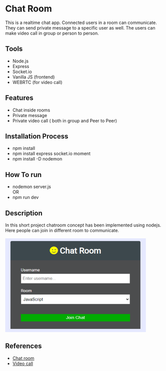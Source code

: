 # Chat Room

This is a realtime chat app. Connected users in a room can communicate. They can send private message to a specific user as well. The users can make video call in group or person to person.

## Tools
- Node.js 
- Express 
- Socket.io 
- Vanilla JS (frontend)
- WEBRTC (for video call)

## Features
- Chat inside rooms
- Private message 
- Private video call ( both in group and Peer to Peer)

## Installation Process

- npm install
- npm install express socket.io moment 
- npm install -D nodemon 

## How To run

- nodemon server.js <br>
OR <br>
- npm run dev <br>

## Description

In this short project chatroom concept has been implemented using nodejs. Here people can join in different room to communicate. 
<br><br>
<img src="https://github.com/tanjina-3ni/Node-JS-Projects/blob/main/Real-Time-Chat-Room/Images/Screenshot%20(9).png" alt="cplusplus" width="450" height="300"/>

## References

- [Chat room](https://github.com/bradtraversy/chatcord)
- [Video call](https://github.com/amirsanni/Video-Call-App-NodeJS)
